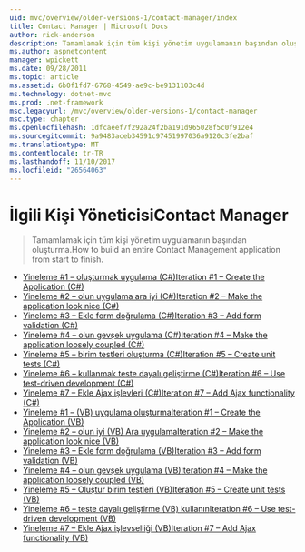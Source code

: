 ```yaml
---
uid: mvc/overview/older-versions-1/contact-manager/index
title: Contact Manager | Microsoft Docs
author: rick-anderson
description: Tamamlamak için tüm kişi yönetim uygulamanın başından oluşturma.
ms.author: aspnetcontent
manager: wpickett
ms.date: 09/28/2011
ms.topic: article
ms.assetid: 6b0f1fd7-6768-4549-ae9c-be9131103c4d
ms.technology: dotnet-mvc
ms.prod: .net-framework
msc.legacyurl: /mvc/overview/older-versions-1/contact-manager
msc.type: chapter
ms.openlocfilehash: 1dfcaeef7f292a24f2ba191d965028f5c0f912e4
ms.sourcegitcommit: 9a9483aceb34591c97451997036a9120c3fe2baf
ms.translationtype: MT
ms.contentlocale: tr-TR
ms.lasthandoff: 11/10/2017
ms.locfileid: "26564063"
---
```

<a name="contact-manager"></a><span data-ttu-id="6b879-103">İlgili Kişi Yöneticisi</span><span class="sxs-lookup"><span data-stu-id="6b879-103">Contact Manager</span></span>
====================
> <span data-ttu-id="6b879-104">Tamamlamak için tüm kişi yönetim uygulamanın başından oluşturma.</span><span class="sxs-lookup"><span data-stu-id="6b879-104">How to build an entire Contact Management application from start to finish.</span></span>


- [<span data-ttu-id="6b879-105">Yineleme #1 – oluşturmak uygulama (C#)</span><span class="sxs-lookup"><span data-stu-id="6b879-105">Iteration #1 – Create the Application (C#)</span></span>](iteration-1-create-the-application-cs.md)
- [<span data-ttu-id="6b879-106">Yineleme #2 – olun uygulama ara iyi (C#)</span><span class="sxs-lookup"><span data-stu-id="6b879-106">Iteration #2 – Make the application look nice (C#)</span></span>](iteration-2-make-the-application-look-nice-cs.md)
- [<span data-ttu-id="6b879-107">Yineleme #3 – Ekle form doğrulama (C#)</span><span class="sxs-lookup"><span data-stu-id="6b879-107">Iteration #3 – Add form validation (C#)</span></span>](iteration-3-add-form-validation-cs.md)
- [<span data-ttu-id="6b879-108">Yineleme #4 – olun gevşek uygulama (C#)</span><span class="sxs-lookup"><span data-stu-id="6b879-108">Iteration #4 – Make the application loosely coupled (C#)</span></span>](iteration-4-make-the-application-loosely-coupled-cs.md)
- [<span data-ttu-id="6b879-109">Yineleme #5 – birim testleri oluşturma (C#)</span><span class="sxs-lookup"><span data-stu-id="6b879-109">Iteration #5 – Create unit tests (C#)</span></span>](iteration-5-create-unit-tests-cs.md)
- [<span data-ttu-id="6b879-110">Yineleme #6 – kullanmak teste dayalı geliştirme (C#)</span><span class="sxs-lookup"><span data-stu-id="6b879-110">Iteration #6 – Use test-driven development (C#)</span></span>](iteration-6-use-test-driven-development-cs.md)
- [<span data-ttu-id="6b879-111">Yineleme #7 – Ekle Ajax işlevleri (C#)</span><span class="sxs-lookup"><span data-stu-id="6b879-111">Iteration #7 – Add Ajax functionality (C#)</span></span>](iteration-7-add-ajax-functionality-cs.md)
- [<span data-ttu-id="6b879-112">Yineleme #1 – (VB) uygulama oluşturma</span><span class="sxs-lookup"><span data-stu-id="6b879-112">Iteration #1 – Create the Application (VB)</span></span>](iteration-1-create-the-application-vb.md)
- [<span data-ttu-id="6b879-113">Yineleme #2 – olun iyi (VB) Ara uygulama</span><span class="sxs-lookup"><span data-stu-id="6b879-113">Iteration #2 – Make the application look nice (VB)</span></span>](iteration-2-make-the-application-look-nice-vb.md)
- [<span data-ttu-id="6b879-114">Yineleme #3 – Ekle form doğrulama (VB)</span><span class="sxs-lookup"><span data-stu-id="6b879-114">Iteration #3 – Add form validation (VB)</span></span>](iteration-3-add-form-validation-vb.md)
- [<span data-ttu-id="6b879-115">Yineleme #4 – olun gevşek uygulama (VB)</span><span class="sxs-lookup"><span data-stu-id="6b879-115">Iteration #4 – Make the application loosely coupled (VB)</span></span>](iteration-4-make-the-application-loosely-coupled-vb.md)
- [<span data-ttu-id="6b879-116">Yineleme #5 – Oluştur birim testleri (VB)</span><span class="sxs-lookup"><span data-stu-id="6b879-116">Iteration #5 – Create unit tests (VB)</span></span>](iteration-5-create-unit-tests-vb.md)
- [<span data-ttu-id="6b879-117">Yineleme #6 – teste dayalı geliştirme (VB) kullanın</span><span class="sxs-lookup"><span data-stu-id="6b879-117">Iteration #6 – Use test-driven development (VB)</span></span>](iteration-6-use-test-driven-development-vb.md)
- [<span data-ttu-id="6b879-118">Yineleme #7 – Ekle Ajax işlevselliği (VB)</span><span class="sxs-lookup"><span data-stu-id="6b879-118">Iteration #7 – Add Ajax functionality (VB)</span></span>](iteration-7-add-ajax-functionality-vb.md)
